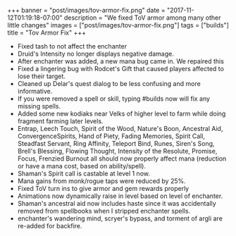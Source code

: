 
+++
banner = "post/images/tov-armor-fix.png"
date = "2017-11-12T01:19:18-07:00"
description = "We fixed ToV armor among many other little changes"
images = ["post/images/tov-armor-fix.png"]
tags = ["builds"]
title = "Tov Armor Fix"
+++
* Fixed tash to not affect the enchanter
* Druid's Intensity no longer displays negative damage.
* After enchanter was added, a new mana bug came in. We repaired this
* Fixed a lingering bug with Rodcet's Gift that caused players affected to lose their target.
* Cleaned up Delar's quest dialog to be less confusing and more informative.
* If you were removed a spell or skill, typing #builds now will fix any missing spells.
* Added some new kodiaks near Velks of higher level to farm while doing fragment farming later levels.
* Entrap, Leech Touch, Spirit of the Wood, Nature's Boon, Ancestral Aid, ConvergenceSpirits, Hand of Piety, Fading Memories, Spirit Call, Steadfast Servant, Ring Affinity, Teleport Bind, Runes, Siren's Song, Brell's Blessing, Flowing Thought, Intensity of the Resolute, Promise, Focus, Frenzied Burnout all should now properly affect mana (reduction or have a mana cost, based on ability/spell).
* Shaman's Spirit call is castable at level 1 now.
* Mana gains from monk/rogue taps were reduced by 25%.
* Fixed ToV turn ins to give armor and gem rewards properly
* Animations now dynamically raise in level based on level of enchanter.
* Shaman's ancestral aid now includes haste since it was accidentally removed from spellbooks when I stripped enchanter spells.
* enchanter's wandering mind, scryer's bypass, and torment of argli are re-added for backfire.
<!--more-->